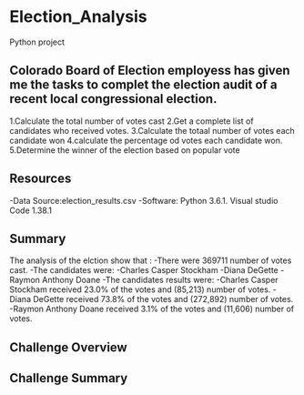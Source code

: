 # Election_Analysis
Python project
## Colorado Board of Election employess has given me the tasks to complet the election audit of a recent local congressional election.
1.Calculate the total number of votes cast
2.Get a complete list of candidates who received votes.
3.Calculate the totaal number of votes each candidate won
4.calculate the percentage od votes each candidate won.
5.Determine the winner of the election based on popular vote

## Resources
-Data Source:election_results.csv
-Software: Python 3.6.1. Visual studio Code 1.38.1

## Summary
The analysis of the elction show that :
-There were 369711 number of votes cast.
 -The candidates were:
  -Charles Casper Stockham
  -Diana DeGette
  -Raymon Anthony Doane
-The candidates results were:
 -Charles Casper Stockham received 23.0% of the votes and (85,213) number of votes.
 -Diana DeGette received 73.8% of the votes and (272,892) number of votes.
 -Raymon Anthony Doane received 3.1% of the votes and (11,606) number of votes.
 ## Challenge Overview
 
 ## Challenge Summary

